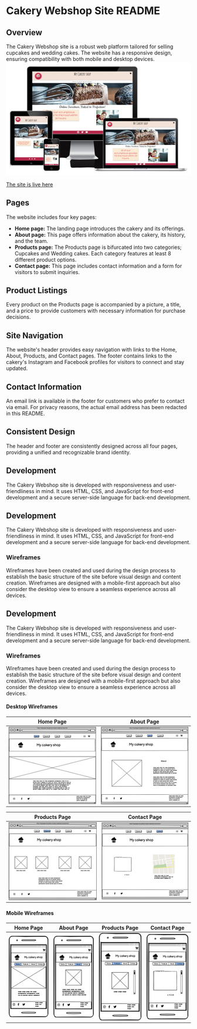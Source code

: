 # Cakery Webshop Site README

## Overview
The Cakery Webshop site is a robust web platform tailored for selling cupcakes and wedding cakes. The website has a responsive design, ensuring compatibility with both mobile and desktop devices.
<img src="assets/images/presentation.png">

[The site is live here](https://hypergeek-dev.github.io/cakery-webshop/index.html)

## Pages
The website includes four key pages:

- **Home page:** The landing page introduces the cakery and its offerings.
- **About page:** This page offers information about the cakery, its history, and the team.
- **Products page:** The Products page is bifurcated into two categories; Cupcakes and Wedding cakes. Each category features at least 8 different product options.
- **Contact page:** This page includes contact information and a form for visitors to submit inquiries.

## Product Listings
Every product on the Products page is accompanied by a picture, a title, and a price to provide customers with necessary information for purchase decisions.

## Site Navigation
The website's header provides easy navigation with links to the Home, About, Products, and Contact pages. The footer contains links to the cakery's Instagram and Facebook profiles for visitors to connect and stay updated.

## Contact Information
An email link is available in the footer for customers who prefer to contact via email. For privacy reasons, the actual email address has been redacted in this README.

## Consistent Design
The header and footer are consistently designed across all four pages, providing a unified and recognizable brand identity.
## Development

The Cakery Webshop site is developed with responsiveness and user-friendliness in mind. It uses HTML, CSS, and JavaScript for front-end development and a secure server-side language for back-end development.

## Development

The Cakery Webshop site is developed with responsiveness and user-friendliness in mind. It uses HTML, CSS, and JavaScript for front-end development and a secure server-side language for back-end development.

### Wireframes

Wireframes have been created and used during the design process to establish the basic structure of the site before visual design and content creation. Wireframes are designed with a mobile-first approach but also consider the desktop view to ensure a seamless experience across all devices.

## Development

The Cakery Webshop site is developed with responsiveness and user-friendliness in mind. It uses HTML, CSS, and JavaScript for front-end development and a secure server-side language for back-end development.

### Wireframes

Wireframes have been created and used during the design process to establish the basic structure of the site before visual design and content creation. Wireframes are designed with a mobile-first approach but also consider the desktop view to ensure a seamless experience across all devices.

#### Desktop Wireframes

Home Page | About Page
--- | ---
<img src="assets/images/wireframes/desktop_home.png" width="400"> | <img src="assets/images/wireframes/desktop_about.png" width="400">

Products Page | Contact Page
--- | ---
<img src="assets/images/wireframes/desktop_products.png" width="400"> | <img src="assets/images/wireframes/desktop_contact.png" width="400">

#### Mobile Wireframes

Home Page | About Page | Products Page | Contact Page
--- | --- | --- | ---
<img src="assets/images/wireframes/mobile_home.png" width="150"> | <img src="assets/images/wireframes/mobile_about.png" width="150"> | <img src="assets/images/wireframes/mobile_products.png" width="150"> | <img src="assets/images/wireframes/mobile_contact.png" width="150">

